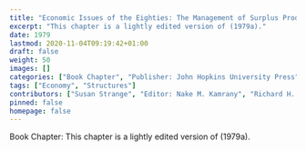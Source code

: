 ```yaml
---
title: "Economic Issues of the Eighties: The Management of Surplus Productive Capacity"
excerpt: "This chapter is a lightly edited version of (1979a)."
date: 1979
lastmod: 2020-11-04T09:19:42+01:00
draft: false
weight: 50
images: []
categories: ["Book Chapter", "Publisher: John Hopkins University Press"]
tags: ["Economy", "Structures"]
contributors: ["Susan Strange", "Editor: Nake M. Kamrany", "Richard H. Day"]
pinned: false
homepage: false
---
```


Book Chapter: This chapter is a lightly edited version of (1979a).